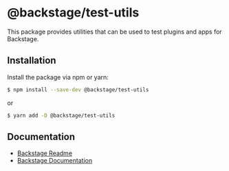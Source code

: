 # @backstage/test-utils

This package provides utilities that can be used to test plugins and apps for Backstage.

## Installation

Install the package via npm or yarn:

```sh
$ npm install --save-dev @backstage/test-utils
```

or

```sh
$ yarn add -D @backstage/test-utils
```

## Documentation

- [Backstage Readme](https://github.com/backstage/backstage/blob/master/README.md)
- [Backstage Documentation](https://github.com/backstage/backstage/blob/master/docs/README.md)
